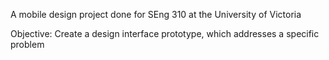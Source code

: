 A mobile design project done for SEng 310 at the University of Victoria

Objective: Create a design interface prototype, which addresses a specific problem

